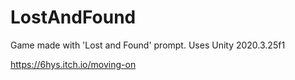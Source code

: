 # LostAndFound
 Game made with 'Lost and Found' prompt. Uses Unity 2020.3.25f1

https://6hys.itch.io/moving-on
